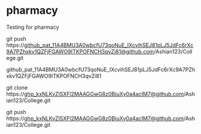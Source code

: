 # pharmacy
Testing for pharmacy

git push https://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@github.com/Ashian123/College.git

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



git clone https://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@github.com/Ashian123/College.git

git push https://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@github.com/Ashian123/College.git

